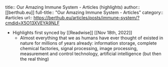 title:: Our Amazing Immune System - Articles (highlights)
author:: [[berthub.eu]]
full-title:: "Our Amazing Immune System - Articles"
category:: #articles
url:: https://berthub.eu/articles/posts/immune-system/?cmdid=X5O13XVEYA9NLF

- Highlights first synced by [[Readwise]] [[Nov 18th, 2022]]
	- Almost everything that we as humans have ever thought of existed in nature for millions of years already: information storage, complete chemical factories, signal processing, image processing, measurement and control technology, artificial intelligence (but then the real thing)